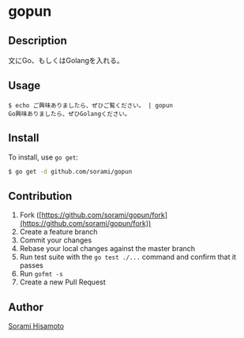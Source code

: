 # gopun



## Description
文にGo、もしくはGolangを入れる。

## Usage

```
$ echo ご興味ありましたら、ぜひご覧ください。 | gopun
Go興味ありましたら、ぜひGolangください。
```

## Install

To install, use `go get`:

```bash
$ go get -d github.com/sorami/gopun
```

## Contribution

1. Fork ([https://github.com/sorami/gopun/fork](https://github.com/sorami/gopun/fork))
1. Create a feature branch
1. Commit your changes
1. Rebase your local changes against the master branch
1. Run test suite with the `go test ./...` command and confirm that it passes
1. Run `gofmt -s`
1. Create a new Pull Request

## Author

[Sorami Hisamoto](https://github.com/sorami)
